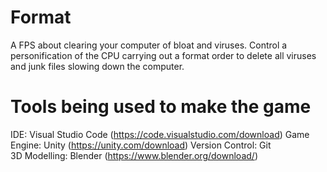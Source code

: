 # Format
A FPS about clearing your computer of bloat and viruses. Control a personification of the CPU carrying out a format order to delete all viruses and junk files slowing down the computer.

# Tools being used to make the game
IDE: Visual Studio Code  (https://code.visualstudio.com/download)
Game Engine: Unity  (https://unity.com/download)
Version Control: Git  
3D Modelling: Blender (https://www.blender.org/download/)
